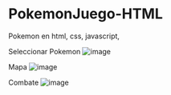 # PokemonJuego-HTML
Pokemon en html, css, javascript, 

Seleccionar Pokemon
![image](https://user-images.githubusercontent.com/39413369/183230794-43193edf-d36f-40c0-8942-3560851dd735.png)

Mapa
![image](https://user-images.githubusercontent.com/39413369/183230805-0819b8b6-f41d-474a-b8df-64ba488dd247.png)

Combate
![image](https://user-images.githubusercontent.com/39413369/183230816-69be2365-b041-4511-acf0-54c342bd504e.png)

